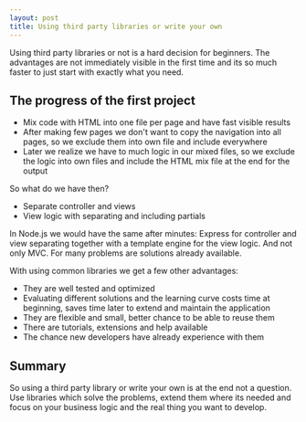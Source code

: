 ```yaml
---
layout: post
title: Using third party libraries or write your own
---
```


Using third party libraries or not is a hard decision for beginners. The advantages are not immediately visible in the first time and its so much faster to just start with exactly what you need.
<!--more-->

## The progress of the first project

* Mix code with HTML into one file per page and have fast visible results
* After making few pages we don't want to copy the navigation into all pages, so we exclude them into own file and include everywhere
* Later we realize we have to much logic in our mixed files, so we exclude the logic into own files and include the HTML mix file at the end for the output

So what do we have then?

* Separate controller and views
* View logic with separating and including partials

In Node.js we would have the same after minutes: Express for controller and view separating together with a template engine for the view logic. And not only MVC. For many problems are solutions already available.

With using common libraries we get a few other advantages:

* They are well tested and optimized
* Evaluating different solutions and the learning curve costs time at beginning, saves time later to extend and maintain the application
* They are flexible and small, better chance to be able to reuse them
* There are tutorials, extensions and help available
* The chance new developers have already experience with them

## Summary

So using a third party library or write your own is at the end not a question. Use libraries which solve the problems, extend them where its needed and focus on your business logic and the real thing you want to develop.
